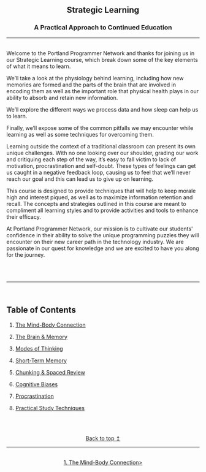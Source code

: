 <p align="center">
<p>


<h2 align="center">Strategic Learning</h2>

<h3 align="center">A Practical Approach to Continued Education</h3>


---
<br>
Welcome to the Portland Programmer Network and thanks for joining us in our Strategic Learning course, which break down some of the key elements of what it means to learn.

We’ll take a look at the physiology behind learning, including how new memories are formed and the parts of the brain that are involved in encoding them as well as the important role that physical health plays in our ability to absorb and retain new information.

We’ll explore the different ways we process data and how sleep can help us to learn.

Finally, we’ll expose some of the common pitfalls we may encounter while learning as well as some techniques for overcoming them.

Learning outside the context of a traditional classroom can present its own unique challenges. With no one looking over our shoulder, grading our work and critiquing each step of the way, it’s easy to fall victim to lack of motivation, procrastination and self-doubt. These types of feelings can get us caught in a negative feedback loop, causing us to feel that we’ll never reach our goal and this can lead us to give up on learning.

This course is designed to provide techniques that will help to keep morale high and interest piqued, as well as to maximize information retention and recall. The concepts and strategies outlined in this course are meant to compliment all learning styles and to provide activities and tools to enhance their efficacy.

At Portland Programmer Network, our mission is to cultivate our students' confidence in their ability to solve the unique programming puzzles they will encounter on their new career path in the technology industry. We are passionate in our quest for knowledge and we are excited to have you along for the journey.

<br/>
<br/>

---

<br/>

## Table of Contents

1.  [The Mind-Body Connection](./1_mind_body_connection.md)

2.  [The Brain & Memory](./2_the_brain_and_memory.md)

3.  [Modes of Thinking](./3_modes_of_thinking.md)

4.  [Short-Term Memory](./4_short_term_memory.md)

5.  [Chunking & Spaced Review](./5_chunking_and_spaced_review.md)

6.  [Cognitive Biases](./6_cognitive_biases.md)

7.  [Procrastination](./7_procrastination.md)

8.  [Practical Study Techniques](./8_practical_study_techniques.md)

<br><br>

<div align="center">
    <a href="#top">Back to top &mapstoup;</a>
</div>


---

<br>

<div align="center">
    <a href="./1_mind_body_connection.md">1. The Mind-Body Connection></a>
</div>
